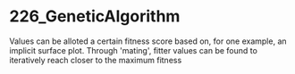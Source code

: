 # 226_GeneticAlgorithm
Values can be alloted a certain fitness score based on, for one example, an implicit surface plot. Through 'mating', fitter values can be found to iteratively reach closer to the maximum fitness
